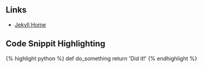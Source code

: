  ## Links
 
 * [Jekyll Home](https://jekyllrb.com)
 
 ## Code Snippit Highlighting

{% highlight python %}
def do_something
  return 'Did it!'
{% endhighlight %}

